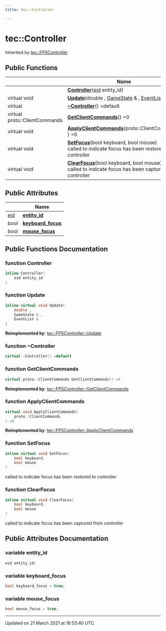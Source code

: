 ```yaml
---
title: tec::Controller

---
```


# tec::Controller



Inherited by [tec::FPSController](/engine/Classes/structtec_1_1_f_p_s_controller/)

## Public Functions

|                | Name           |
| -------------- | -------------- |
| | **[Controller](/engine/Classes/structtec_1_1_controller/#function-controller)**([eid](/engine/Namespaces/namespacetec/#typedef-eid) entity_id) |
| virtual void | **[Update](/engine/Classes/structtec_1_1_controller/#function-update)**(double , [GameState](/engine/Classes/structtec_1_1_game_state/) & , [EventList](/engine/Classes/structtec_1_1_event_list/) & ) |
| virtual | **[~Controller](/engine/Classes/structtec_1_1_controller/#function-~controller)**() =default |
| virtual proto::ClientCommands | **[GetClientCommands](/engine/Classes/structtec_1_1_controller/#function-getclientcommands)**() =0 |
| virtual void | **[ApplyClientCommands](/engine/Classes/structtec_1_1_controller/#function-applyclientcommands)**(proto::ClientCommands ) =0 |
| virtual void | **[SetFocus](/engine/Classes/structtec_1_1_controller/#function-setfocus)**(bool keyboard, bool mouse)<br>called to indicate focus has been restored to controller  |
| virtual void | **[ClearFocus](/engine/Classes/structtec_1_1_controller/#function-clearfocus)**(bool keyboard, bool mouse)<br>called to indicate focus has been captured from controller  |

## Public Attributes

|                | Name           |
| -------------- | -------------- |
| [eid](/engine/Namespaces/namespacetec/#typedef-eid) | **[entity_id](/engine/Classes/structtec_1_1_controller/#variable-entity_id)**  |
| bool | **[keyboard_focus](/engine/Classes/structtec_1_1_controller/#variable-keyboard_focus)**  |
| bool | **[mouse_focus](/engine/Classes/structtec_1_1_controller/#variable-mouse_focus)**  |

## Public Functions Documentation

### function Controller

```cpp
inline Controller(
    eid entity_id
)
```


### function Update

```cpp
inline virtual void Update(
    double ,
    GameState & ,
    EventList & 
)
```


**Reimplemented by**: [tec::FPSController::Update](/engine/Classes/structtec_1_1_f_p_s_controller/#function-update)


### function ~Controller

```cpp
virtual ~Controller() =default
```


### function GetClientCommands

```cpp
virtual proto::ClientCommands GetClientCommands() =0
```


**Reimplemented by**: [tec::FPSController::GetClientCommands](/engine/Classes/structtec_1_1_f_p_s_controller/#function-getclientcommands)


### function ApplyClientCommands

```cpp
virtual void ApplyClientCommands(
    proto::ClientCommands 
) =0
```


**Reimplemented by**: [tec::FPSController::ApplyClientCommands](/engine/Classes/structtec_1_1_f_p_s_controller/#function-applyclientcommands)


### function SetFocus

```cpp
inline virtual void SetFocus(
    bool keyboard,
    bool mouse
)
```

called to indicate focus has been restored to controller 

### function ClearFocus

```cpp
inline virtual void ClearFocus(
    bool keyboard,
    bool mouse
)
```

called to indicate focus has been captured from controller 

## Public Attributes Documentation

### variable entity_id

```cpp
eid entity_id;
```


### variable keyboard_focus

```cpp
bool keyboard_focus = true;
```


### variable mouse_focus

```cpp
bool mouse_focus = true;
```


-------------------------------

Updated on 21 March 2021 at 16:53:40 UTC
